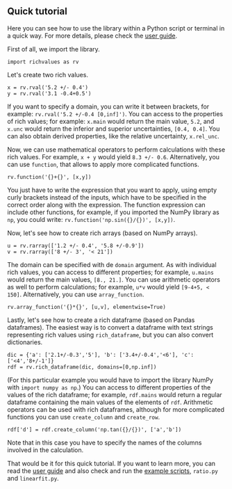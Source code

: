 ## Quick tutorial

Here you can see how to use the library within a Python script or terminal in a quick way. For more details, please check the [user guide](https://github.com/andresmegias/richvalues/blob/main/userguide.pdf).

First of all, we import the library.
~~~
import richvalues as rv
~~~
Let's create two rich values.
~~~
x = rv.rval('5.2 +/- 0.4')
y = rv.rval('3.1 -0.4+0.5')
~~~
If you want to specify a domain, you can write it between brackets, for example: `rv.rval('5.2 +/-0.4 [0,inf]')`. You can access to the properties of rich values; for example: `x.main` would return the main value, `5.2`, and `x.unc` would return the inferior and superior uncertainties, `[0.4, 0.4]`. You can also obtain derived properties, like the relative uncertainty, `x.rel_unc`.

Now, we can use mathematical operators to perform calculations with these rich values. For example, `x + y` would yield `8.3 +/- 0.6`. Alternatively, you can use `function`, that allows to apply more complicated functions.
~~~
rv.function('{}+{}', [x,y])
~~~
You just have to write the expression that you want to apply, using empty curly brackets instead of the inputs, which have to be specified in the correct order along with the expression. The function expression can include other functions, for example, if you imported the NumPy library as `np`, you could write: `rv.function('np.sin({}/{})', [x,y])`.

Now, let's see how to create rich arrays (based on NumPy arrays).
~~~
u = rv.rarray(['1.2 +/- 0.4', '5.8 +/-0.9'])
v = rv.rarray(['8 +/- 3', '< 21'])
~~~
The domain can be specified with de `domain` argument. As with individual rich values, you can access to different properties; for example, `u.mains` would return the main values, `[8., 21.]`. You can use arithmetic operators as well to perform calculations; for example, `u*v` would yield `[9-4+5, < 150]`. Alternatively, you can use `array_function`.
~~~
rv.array_function('{}*{}', [u,v], elementwise=True)
~~~
Lastly, let's see how to create a rich dataframe (based on Pandas dataframes). The easiest way is to convert a dataframe with text strings representing rich values using `rich_dataframe`, but you can also convert dictionaries.
~~~
dic = {'a': ['2.1+/-0.3','5'], 'b': ['3.4+/-0.4','<6'], 'c': ['<4','8+/-1']}
rdf = rv.rich_dataframe(dic, domains=[0,np.inf])
~~~
(For this particular example you would have to import the library NumPy with `import numpy as np`.) You can access to different properties of the values of the rich dataframe; for example, `rdf.mains` would return a regular dataframe containing the main values of the elements of `rdf`. Arithmetic operators can be used with rich dataframes, although for more complicated functions you can use `create_column` and `create_row`.
~~~
rdf['d'] = rdf.create_column('np.tan({}/{})', ['a','b'])
~~~
Note that in this case you have to specify the names of the columns involved in the calculation.

That would be it for this quick tutorial. If you want to learn more, you can read the [user guide](https://github.com/andresmegias/richvalues/blob/main/userguide.pdf) and also check and run the [example scripts](https://github.com/andresmegias/richvalues/tree/main/examples), `ratio.py` and `linearfit.py`.

